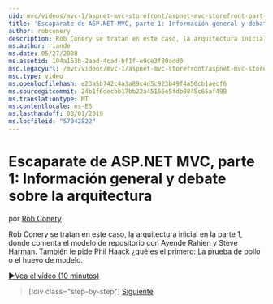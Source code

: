 ```yaml
---
uid: mvc/videos/mvc-1/aspnet-mvc-storefront/aspnet-mvc-storefront-part-1-architectural-discussion-and-overview
title: 'Escaparate de ASP.NET MVC, parte 1: Información general y debate sobre la arquitectura | Microsoft Docs'
author: robconery
description: Rob Conery se tratan en este caso, la arquitectura inicial en la parte 1, donde comenta el modelo de repositorio con Ayende Rahien y Steve Harman. También le pregunta a Phil...
ms.author: riande
ms.date: 05/27/2008
ms.assetid: 194a163b-2aad-4cad-bf1f-e9ce3f80add0
msc.legacyurl: /mvc/videos/mvc-1/aspnet-mvc-storefront/aspnet-mvc-storefront-part-1-architectural-discussion-and-overview
msc.type: video
ms.openlocfilehash: e23a5b742c4a3a89c4d5c923b49f4a50cb1aecf6
ms.sourcegitcommit: 24b1f6decbb17bb22a45166e5fdb0845c65af498
ms.translationtype: MT
ms.contentlocale: es-ES
ms.lasthandoff: 03/01/2019
ms.locfileid: "57042822"
---
```

<a name="aspnet-mvc-storefront-part-1-architectural-discussion-and-overview"></a>Escaparate de ASP.NET MVC, parte 1: Información general y debate sobre la arquitectura
====================
por [Rob Conery](https://github.com/robconery)

Rob Conery se tratan en este caso, la arquitectura inicial en la parte 1, donde comenta el modelo de repositorio con Ayende Rahien y Steve Harman. También le pide Phil Haack ¿qué es el primero: La prueba de pollo o el huevo de modelo.

[&#9654;Vea el vídeo (10 minutos)](https://channel9.msdn.com/Blogs/ASP-NET-Site-Videos/aspnet-mvc-storefront-part-1-architectural-discussion-and-overview)

> [!div class="step-by-step"]
> [Siguiente](aspnet-mvc-storefront-part-2-the-repository-pattern.md)
